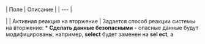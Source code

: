 | Поле | Описание |
| --- |

|
| Активная реакция на вторжение | Задается способ реакции системы на вторжение:  * **Сделать данные безопасными** - опасные данные будут модифицированы, например, **select** будет заменен на **sel ect**, а **<script>** на **<sc ript>**; * **Очистить опасные данные** - опасные данные будут удалены; * **Оставить опасные данные как есть**  - с опасными данными никаких действий выполняться не будет. |
| Добавить IP-адрес атакующего в стоп-лист |

|
| На сколько минут добавлять в стоп-лист | Период времени, на который будет заблокирован пользователь. |
| Занести попытку вторжения в журнал |

|

### Исключения

Форма позволяет настроить исключения из проактивного фильтра, т.е. проактивный фильтр не будет применяться на страницах, указанных на данной закладке.
  
  

| Поле | Описание |
| --- |

|
| Маски исключения (например: /bitrix/\* или \*/news/\*) | Указываются маски исключения для страниц и разделов выбранного сайта или для всех сайтов сразу. |

### Кнопки управления

| Кнопка | Описание |
| --- |

|
| Сохранить | Сохранение параметров. |
| Применить |